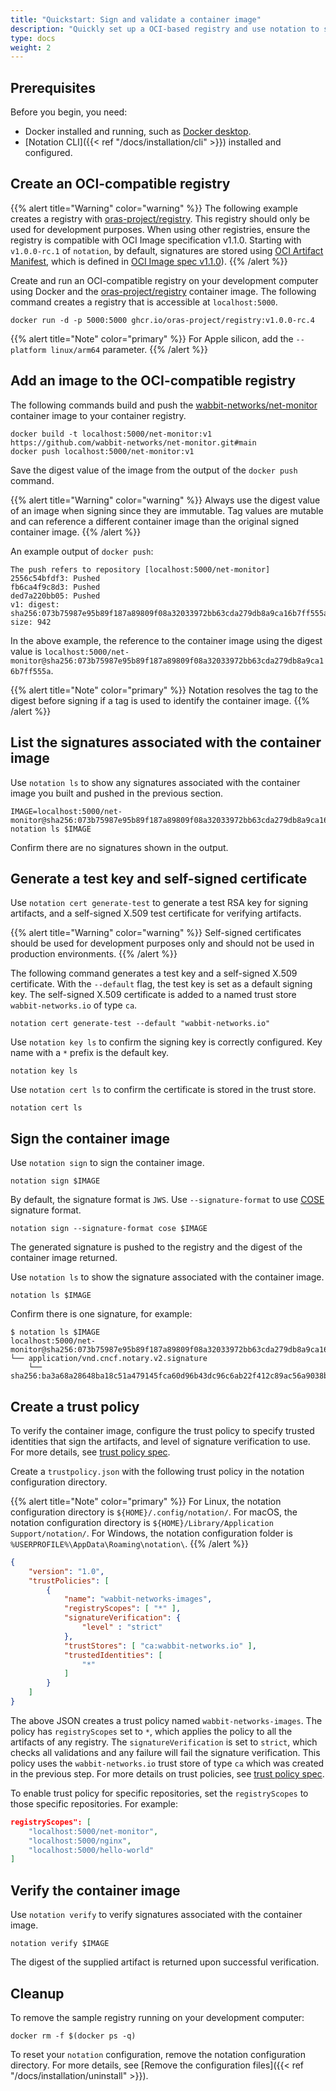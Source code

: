 ```yaml
---
title: "Quickstart: Sign and validate a container image"
description: "Quickly set up a OCI-based registry and use notation to sign and validate a container image"
type: docs
weight: 2
---
```


## Prerequisites

Before you begin, you need:

* Docker installed and running, such as [Docker desktop](https://www.docker.com/products/docker-desktop/).
* [Notation CLI]({{< ref "/docs/installation/cli" >}}) installed and configured.

## Create an OCI-compatible registry

{{% alert title="Warning" color="warning" %}}
The following example creates a registry with [oras-project/registry](https://github.com/oras-project/distribution/pkgs/container/registry). This registry should only be used for development purposes. When using other registries, ensure the registry is compatible with OCI Image specification v1.1.0. Starting with `v1.0.0-rc.1` of `notation`, by default, signatures are stored using [OCI Artifact Manifest](https://github.com/opencontainers/image-spec/blob/v1.1.0-rc2/artifact.md), which is defined in [OCI Image spec v1.1.0](https://github.com/opencontainers/image-spec/tree/v1.1.0-rc2)).
{{% /alert %}}

Create and run an OCI-compatible registry on your development computer using Docker and the [oras-project/registry](https://github.com/oras-project/distribution/pkgs/container/registry) container image. The following command creates a registry that is accessible at `localhost:5000`.

```console
docker run -d -p 5000:5000 ghcr.io/oras-project/registry:v1.0.0-rc.4
```

{{% alert title="Note" color="primary" %}}
For Apple silicon, add the `--platform linux/arm64` parameter.
{{% /alert %}}

## Add an image to the OCI-compatible registry

The following commands build and push the [wabbit-networks/net-monitor](https://github.com/wabbit-networks/net-monitor#main) container image to your container registry.

```console
docker build -t localhost:5000/net-monitor:v1 https://github.com/wabbit-networks/net-monitor.git#main
docker push localhost:5000/net-monitor:v1
```

Save the digest value of the image from the output of the `docker push` command.

{{% alert title="Warning" color="warning" %}}
Always use the digest value of an image when signing since they are immutable. Tag values are mutable and can reference a different container image than the original signed container image.
{{% /alert %}}

An example output of `docker push`:

```output
The push refers to repository [localhost:5000/net-monitor]
2556c54bfdf3: Pushed
fb6ca4f9c8d3: Pushed
ded7a220bb05: Pushed
v1: digest: sha256:073b75987e95b89f187a89809f08a32033972bb63cda279db8a9ca16b7ff555a size: 942
```

In the above example, the reference to the container image using the digest value is `localhost:5000/net-monitor@sha256:073b75987e95b89f187a89809f08a32033972bb63cda279db8a9ca16b7ff555a`.

{{% alert title="Note" color="primary" %}}
Notation resolves the tag to the digest before signing if a tag is used to identify the container image.
{{% /alert %}}

## List the signatures associated with the container image

Use `notation ls` to show any signatures associated with the container image you built and pushed in the previous section.

```console
IMAGE=localhost:5000/net-monitor@sha256:073b75987e95b89f187a89809f08a32033972bb63cda279db8a9ca16b7ff555a
notation ls $IMAGE
```

Confirm there are no signatures shown in the output.

## Generate a test key and self-signed certificate

Use `notation cert generate-test` to generate a test RSA key for signing artifacts, and a self-signed X.509 test certificate for verifying artifacts.

{{% alert title="Warning" color="warning" %}}
Self-signed certificates should be used for development purposes only and should not be used in production environments.
{{% /alert %}}

The following command generates a test key and a self-signed X.509 certificate. With the `--default` flag, the test key is set as a default signing key. The self-signed X.509 certificate is added to a named trust store `wabbit-networks.io` of type `ca`.

```console
notation cert generate-test --default "wabbit-networks.io"
```

Use `notation key ls` to confirm the signing key is correctly configured. Key name with a `*` prefix is the default key.

```console
notation key ls
```

Use `notation cert ls` to confirm the certificate is stored in the trust store.

```console
notation cert ls
```

## Sign the container image

Use `notation sign` to sign the container image.

```console
notation sign $IMAGE
```

By default, the signature format is `JWS`. Use `--signature-format` to use [COSE](https://datatracker.ietf.org/doc/html/rfc8152/) signature format.

```console
notation sign --signature-format cose $IMAGE
```

The generated signature is pushed to the registry and the digest of the container image returned.

Use `notation ls` to show the signature associated with the container image.

```console
notation ls $IMAGE
```

Confirm there is one signature, for example:

```output
$ notation ls $IMAGE
localhost:5000/net-monitor@sha256:073b75987e95b89f187a89809f08a32033972bb63cda279db8a9ca16b7ff555a
└── application/vnd.cncf.notary.v2.signature
    └── sha256:ba3a68a28648ba18c51a479145fca60d96b43dc96c6ab22f412c89ac56a9038b
```

## Create a trust policy

To verify the container image, configure the trust policy to specify trusted identities that sign the artifacts, and level of signature verification to use. For more details, see [trust policy spec](https://github.com/notaryproject/notaryproject/blob/main/specs/trust-store-trust-policy.md#trust-policy).

Create a `trustpolicy.json` with the following trust policy in the notation configuration directory.

{{% alert title="Note" color="primary" %}}
For Linux, the notation configuration directory is `${HOME}/.config/notation/`. For macOS, the notation configuration directory is `${HOME}/Library/Application Support/notation/`. For Windows, the notation configuration folder is `%USERPROFILE%\AppData\Roaming\notation\`.
{{% /alert %}}

```json
{
    "version": "1.0",
    "trustPolicies": [
        {
            "name": "wabbit-networks-images",
            "registryScopes": [ "*" ],
            "signatureVerification": {
                "level" : "strict" 
            },
            "trustStores": [ "ca:wabbit-networks.io" ],
            "trustedIdentities": [
                "*"
            ]
        }
    ]
}
```

The above JSON creates a trust policy named `wabbit-networks-images`. The policy has `registryScopes` set to `*`, which applies the policy to all the artifacts of any registry. The `signatureVerification` is set to `strict`, which checks all validations and any failure will fail the signature verification. This policy uses the `wabbit-networks.io` trust store of type `ca` which was created in the previous step. For more details on trust policies, see [trust policy spec](https://github.com/notaryproject/notaryproject/blob/main/specs/trust-store-trust-policy.md#trust-policy-properties).

To enable trust policy for specific repositories, set the `registryScopes` to those specific repositories. For example:

```json
registryScopes": [ 
    "localhost:5000/net-monitor",
    "localhost:5000/nginx",
    "localhost:5000/hello-world"
]
```

## Verify the container image

Use `notation verify` to verify signatures associated with the container image.

```console
notation verify $IMAGE
```

The digest of the supplied artifact is returned upon successful verification.

## Cleanup

To remove the sample registry running on your development computer:

```console
docker rm -f $(docker ps -q)
```

To reset your `notation` configuration, remove the notation configuration directory. For more details, see [Remove the configuration files]({{< ref "/docs/installation/uninstall" >}}).